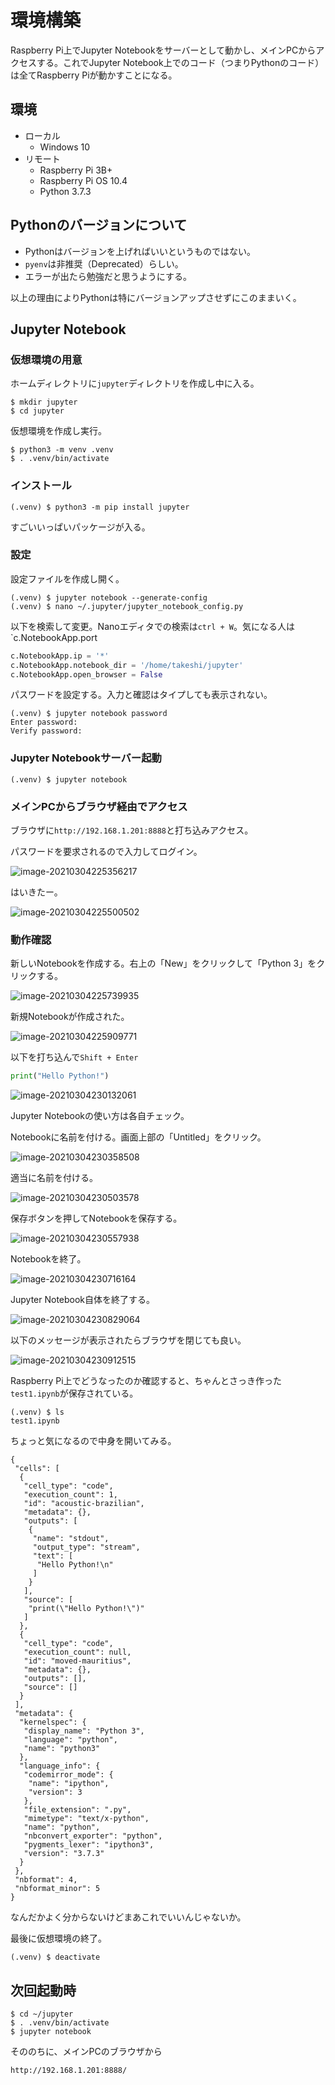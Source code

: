 # 環境構築

Raspberry Pi上でJupyter Notebookをサーバーとして動かし、メインPCからアクセスする。これでJupyter Notebook上でのコード（つまりPythonのコード）は全てRaspberry Piが動かすことになる。

## 環境

- ローカル
  - Windows 10
- リモート
  - Raspberry Pi 3B+
  - Raspberry Pi OS 10.4
  - Python 3.7.3

## Pythonのバージョンについて

+ Pythonはバージョンを上げればいいというものではない。
+ `pyenv`は非推奨（Deprecated）らしい。
+ エラーが出たら勉強だと思うようにする。

以上の理由によりPythonは特にバージョンアップさせずにこのままいく。

## Jupyter Notebook

### 仮想環境の用意

ホームディレクトリに`jupyter`ディレクトリを作成し中に入る。

~~~shell
$ mkdir jupyter
$ cd jupyter
~~~

仮想環境を作成し実行。

~~~shell
$ python3 -m venv .venv
$ . .venv/bin/activate
~~~

### インストール

~~~shell
(.venv) $ python3 -m pip install jupyter
~~~

すごいいっぱいパッケージが入る。

### 設定

設定ファイルを作成し開く。

~~~shell
(.venv) $ jupyter notebook --generate-config
(.venv) $ nano ~/.jupyter/jupyter_notebook_config.py
~~~

以下を検索して変更。Nanoエディタでの検索は`ctrl + W`。気になる人は`c.NotebookApp.port

~~~python
c.NotebookApp.ip = '*'
c.NotebookApp.notebook_dir = '/home/takeshi/jupyter'
c.NotebookApp.open_browser = False
~~~

パスワードを設定する。入力と確認はタイプしても表示されない。

~~~shell
(.venv) $ jupyter notebook password
Enter password:
Verify password:
~~~

### Jupyter Notebookサーバー起動

~~~shell
(.venv) $ jupyter notebook
~~~

### メインPCからブラウザ経由でアクセス

ブラウザに`http://192.168.1.201:8888`と打ち込みアクセス。

パスワードを要求されるので入力してログイン。

![image-20210304225356217](image/devenv/image-20210304225356217.png)

はいきたー。

![image-20210304225500502](image/devenv/image-20210304225500502.png)

### 動作確認

新しいNotebookを作成する。右上の「New」をクリックして「Python 3」をクリックする。

![image-20210304225739935](image/devenv/image-20210304225739935.png)

新規Notebookが作成された。

![image-20210304225909771](image/devenv/image-20210304225909771.png)

以下を打ち込んで`Shift + Enter`

~~~python
print("Hello Python!")
~~~

![image-20210304230132061](image/devenv/image-20210304230132061.png)

Jupyter Notebookの使い方は各自チェック。

Notebookに名前を付ける。画面上部の「Untitled」をクリック。

![image-20210304230358508](image/devenv/image-20210304230358508.png)

適当に名前を付ける。

![image-20210304230503578](image/devenv/image-20210304230503578.png)

保存ボタンを押してNotebookを保存する。

![image-20210304230557938](image/devenv/image-20210304230557938.png)

Notebookを終了。

![image-20210304230716164](image/devenv/image-20210304230716164.png)

Jupyter Notebook自体を終了する。

![image-20210304230829064](image/devenv/image-20210304230829064.png)

以下のメッセージが表示されたらブラウザを閉じても良い。

![image-20210304230912515](image/devenv/image-20210304230912515.png)

Raspberry Pi上でどうなったのか確認すると、ちゃんとさっき作った`test1.ipynb`が保存されている。

~~~shell
(.venv) $ ls
test1.ipynb
~~~

ちょっと気になるので中身を開いてみる。

~~~
{
 "cells": [
  {
   "cell_type": "code",
   "execution_count": 1,
   "id": "acoustic-brazilian",
   "metadata": {},
   "outputs": [
    {
     "name": "stdout",
     "output_type": "stream",
     "text": [
      "Hello Python!\n"
     ]
    }
   ],
   "source": [
    "print(\"Hello Python!\")"
   ]
  },
  {
   "cell_type": "code",
   "execution_count": null,
   "id": "moved-mauritius",
   "metadata": {},
   "outputs": [],
   "source": []
  }
 ],
 "metadata": {
  "kernelspec": {
   "display_name": "Python 3",
   "language": "python",
   "name": "python3"
  },
  "language_info": {
   "codemirror_mode": {
    "name": "ipython",
    "version": 3
   },
   "file_extension": ".py",
   "mimetype": "text/x-python",
   "name": "python",
   "nbconvert_exporter": "python",
   "pygments_lexer": "ipython3",
   "version": "3.7.3"
  }
 },
 "nbformat": 4,
 "nbformat_minor": 5
}
~~~

なんだかよく分からないけどまあこれでいいんじゃないか。

最後に仮想環境の終了。

~~~shell
(.venv) $ deactivate
~~~

## 次回起動時

~~~shell
$ cd ~/jupyter
$ . .venv/bin/activate
$ jupyter notebook
~~~

そののちに、メインPCのブラウザから

~~~
http://192.168.1.201:8888/
~~~

